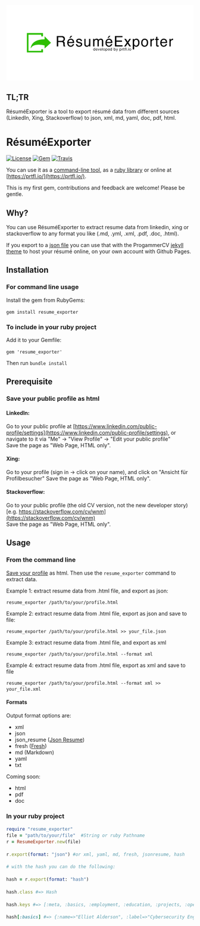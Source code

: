 <h3 align="center">
  <img src="resume_exporter.png" alt="ResumeExporter Logo" />
</h3>

## TL;TR
RésuméExporter is a tool to export résumé data from different sources (LinkedIn, Xing, Stackoverflow) to json, xml, md, yaml, doc, pdf, html.

RésuméExporter
============

[![License](https://img.shields.io/badge/license-MIT-green.svg?style=flat)](https://github.com/prtflio/resume_exporter/blob/master/LICENSE)
[![Gem](https://img.shields.io/gem/v/resume_exporter.svg?style=flat)](https://rubygems.org/gems/resume_exporter)
[![Travis](https://img.shields.io/travis/prtflio/resume_exporter.svg)](https://travis-ci.org/prtflio/resume_exporter)

You can use it as a [command-line tool](#from-the-command-line), as a [ruby library](#in-your-ruby-project) or online at [https://prtfl.io/](https://prtfl.io/).

This is my first gem, contributions and feedback are welcome! Please be gentle.

## Why?

You can use RésuméExporter to extract resume data from linkedin, xing or stackoverflow to any format you like (.md, .yml, .xml, .pdf, .doc, .html).

If you export to a [json file](spec/fixtures/example.json) you can use that with the ProgammerCV [jekyll theme](https://github.com/programmercv/theme) to host your résumé online, on your own account with Github Pages.

## Installation

### For command line usage

Install the gem from RubyGems:

`gem install resume_exporter`


### To include in your ruby project

Add it to your Gemfile:

`gem 'resume_exporter'`

Then run `bundle install`

## Prerequisite

### Save your public profile as html

#### LinkedIn:

Go to your public profile at [https://www.linkedin.com/public-profile/settings](https://www.linkedin.com/public-profile/settings), or navigate to it via "Me" -> "View Profile" -> "Edit your public profile"  
Save the page as "Web Page, HTML only". 

#### Xing:

Go to your profile (sign in -> click on your name), and click on "Ansicht für Profilbesucher"
Save the page as "Web Page, HTML only". 

#### Stackoverflow:

Go to your public profile (the old CV version, not the new developer story) [e.g. https://stackoverflow.com/cv/wnm](https://stackoverflow.com/cv/wnm)  
Save the page as "Web Page, HTML only". 

## Usage

### From the command line

[Save your profile](#save-your-public-profile-as-html) as html.
Then use the `resume_exporter` command to extract data.

Example 1: extract resume data from .html file, and export as json:

    resume_exporter /path/to/your/profile.html
    

Example 2: extract resume data from .html file, export as json and save to file:

    resume_exporter /path/to/your/profile.html >> your_file.json


Example 3: extract resume data from .html file, and export as xml

    resume_exporter /path/to/your/profile.html --format xml


Example 4: extract resume data from .html file, export as xml and save to file

    resume_exporter /path/to/your/profile.html --format xml >> your_file.xml

#### Formats

Output format options are:

- xml
- json
- json_resume ([Json Resume](https://jsonresume.org/))
- fresh ([Fresh](https://github.com/fresh-standard/FRESCA))
- md (Markdown)
- yaml
- txt

Coming soon:

- html
- pdf
- doc

### In your ruby project

```ruby
require "resume_exporter"
file = "path/to/your/file"  #String or ruby Pathname
r = ResumeExporter.new(file)

r.export(format: "json") #or xml, yaml, md, fresh, jsonresume, hash

# with the hash you can do the following:

hash = r.export(format: "hash")

hash.class #=> Hash

hash.keys #=> [:meta, :basics, :employment, :education, :projects, :openSource, :skills, :qualifications, :recognition, :writing, :reading, :speaking, :patents, :languages, :interests, :extracurriculars, :affiliations, :governance, :service, :references, :disposition]

hash[:basics] #=> {:name=>"Elliot Alderson", :label=>"Cybersecurity Engineer", :image=>"http://imagecdn.com/elliot.png", :summary=>"Imaginary software engineer with 10+ years industry experience specializing in cybersecurity.", :contact=>{:email=>"elliotalderson@lavabit.com", :phone=>"0001-0101-1010101111", :website=>"https://elliotalderson.com", :location=>"New York City, USA", :social=>[{:network=>"Github", :user=>"elliotalderson", :url=>"https://github.com/elliotalderson"}, {:network=>"Linkedin", :user=>"elliotalderson", :url=>"https://linkedin.com/elliotalderson"}]}}
```